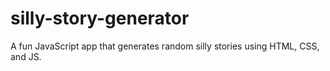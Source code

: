 # silly-story-generator
A fun JavaScript app that generates random silly stories using HTML, CSS, and JS.
